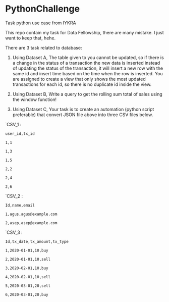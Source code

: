 # PythonChallenge
Task python use case from IYKRA

This repo contain my task for Data Fellowship, there are many mistake. I just want to keep that, hehe.

There are 3 task related to database:

1. Using Dataset A, The table given to you cannot be updated, so if there is a change in the status of a transaction the new data is inserted instead of updating the status of the transaction, it will insert a new row with the same id and insert time based on the time when the row is inserted. You are assigned to create a view that only shows the most updated transactions for each id, so there is no duplicate id inside the view.

2. Using Dataset B, Write a query to get the rolling sum total of sales using the window function!

3. Using Dataset C, Your task is to create an automation (python script preferable) that convert JSON file above into three CSV files below.

`CSV_1 :

    user_id,tx_id

    1,1

    1,3

    1,5

    2,2

    2,4

    2,6


`CSV_2 :

    Id,name,email

    1,agus,agus@example.com

    2,asep,asep@example.com



`CSV_3 :

    Id,tx_date,tx_amount,tx_type

    1,2020-01-01,10,buy

    2,2020-01-01,10,sell

    3,2020-02-01,10,buy

    4,2020-02-01,10,sell

    5,2020-03-01,20,sell

    6,2020-03-01,20,buy
